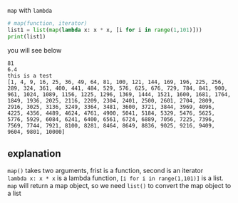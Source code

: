 `map` with `lambda`

```python
# map(function, iterator)
list1 = list(map(lambda x: x * x, [i for i in range(1,101)]))
print(list1)
```

you will see below
```
81
6.4
this is a test
[1, 4, 9, 16, 25, 36, 49, 64, 81, 100, 121, 144, 169, 196, 225, 256, 289, 324, 361, 400, 441, 484, 529, 576, 625, 676, 729, 784, 841, 900, 961, 1024, 1089, 1156, 1225, 1296, 1369, 1444, 1521, 1600, 1681, 1764, 1849, 1936, 2025, 2116, 2209, 2304, 2401, 2500, 2601, 2704, 2809, 2916, 3025, 3136, 3249, 3364, 3481, 3600, 3721, 3844, 3969, 4096, 4225, 4356, 4489, 4624, 4761, 4900, 5041, 5184, 5329, 5476, 5625, 5776, 5929, 6084, 6241, 6400, 6561, 6724, 6889, 7056, 7225, 7396, 7569, 7744, 7921, 8100, 8281, 8464, 8649, 8836, 9025, 9216, 9409, 9604, 9801, 10000]
```

## explanation
`map()` takes two arguments, frist is a function, second is an iterator</br>
`lambda x: x * x` is a lambda function, `[i for i in range(1,101)]` is a list.</br>
`map` will return a map object, so we need `list()` to convert the map object to a list</br>